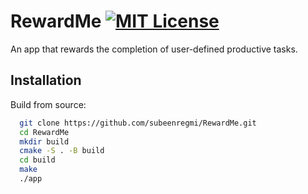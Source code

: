 # RewardMe [![MIT License](https://img.shields.io/badge/License-MIT-green.svg)](https://choosealicense.com/licenses/mit/)
An app that rewards the completion of user-defined productive tasks.

## Installation

Build from source:

```bash
  git clone https://github.com/subeenregmi/RewardMe.git
  cd RewardMe
  mkdir build
  cmake -S . -B build
  cd build
  make
  ./app
```
			      
